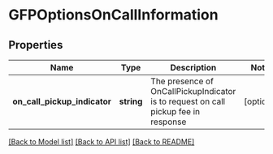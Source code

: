 # GFPOptionsOnCallInformation

## Properties
Name | Type | Description | Notes
------------ | ------------- | ------------- | -------------
**on_call_pickup_indicator** | **string** | The presence of OnCallPickupIndicator is to request on call pickup fee in response | [optional] 

[[Back to Model list]](../../README.md#documentation-for-models) [[Back to API list]](../../README.md#documentation-for-api-endpoints) [[Back to README]](../../README.md)

